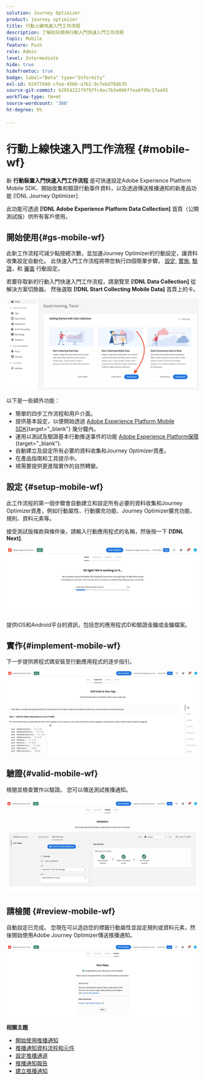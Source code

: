 ```yaml
---
solution: Journey Optimizer
product: journey optimizer
title: 行動上線快速入門工作流程
description: 了解如何使用行動入門快速入門工作流程
topic: Mobile
feature: Push
role: Admin
level: Intermediate
hide: true
hidefromtoc: true
badge: label="Beta" type="Informity"
exl-id: 82477d40-cfea-456b-a7b1-9cfebd76db35
source-git-commit: 62954221f9797fc4ac7b5e066ffea6f99c17ad45
workflow-type: tm+mt
source-wordcount: '368'
ht-degree: 6%

---
```


# 行動上線快速入門工作流程 {#mobile-wf}

新 **行動裝置入門快速入門工作流程** 是可快速設定Adobe Experience Platform Mobile SDK、開始收集和驗證行動事件資料，以及透過傳送推播通知的新產品功能 [!DNL Journey Optimizer].

此功能可透過 **[!DNL Adobe Experience Platform Data Collection]** 首頁（公開測試版）供所有客戶使用。

## 開始使用{#gs-mobile-wf}

此新工作流程可減少點按總次數，並加速Journey Optimizer的行動設定，讓資料收集設定自動化。 此快速入門工作流程將帶您執行四個簡單步驟， [設定](##setup-mobile-wf), [實施](#implement-mobile-wf), [驗證](#valid-mobile-wf)，和 [審查](#review-mobile-wf) 行動設定。

若要存取新的行動入門快速入門工作流程，請瀏覽至 **[!DNL Data Collection]** 從解決方案切換器。 然後選取 **[!DNL Start Collecting Mobile Data]** 首頁上的卡。

![](assets/mobile-wf-home.png)

以下是一些額外功能：

* 簡單的四步工作流程和用戶介面。
* 提供基本設定，以便開始透過 [Adobe Experience Platform Mobile SDK](https://developer.adobe.com/client-sdks/documentation/){target="_blank"} 幾分鐘內。
* 運用以測試及驗證基本行動推送事件的功能 [Adobe Experience Platform保障](https://experienceleague.adobe.com/docs/experience-platform/assurance/home.html){target="_blank"}.
* 自動建立及設定所有必要的資料收集和Journey Optimizer資產。
* 在產品指南和工具提示中。
* 視需要提供更進階實作的自然轉變。

## 設定 {#setup-mobile-wf}

此工作流程的第一個步驟會自動建立和設定所有必要的資料收集和Journey Optimizer資產，例如行動屬性、行動擴充功能、Journey Optimizer擴充功能、規則、資料元素等。

接受測試版條款與條件後，請輸入行動應用程式的名稱，然後按一下 **[!DNL Next]**.

![](assets/mobile-wf-setup.png)

提供iOS和Android平台的資訊，包括您的應用程式ID和驗證金鑰或金鑰檔案。

## 實作{#implement-mobile-wf}

下一步提供將程式碼安裝至行動應用程式的逐步指引。

![](assets/mobile-wf-add-code.png)


## 驗證{#valid-mobile-wf}

檢閱並檢查實作以驗證。 您可以傳送測試推播通知。

![](assets/mobile-wf-valid.png)


## 請檢閱 {#review-mobile-wf}

自動設定已完成。 您現在可以造訪您的標籤行動屬性並設定規則或資料元素，然後開始使用Adobe Journey Optimizer傳送推播通知。

![](assets/mobile-wf-done.png)


**相關主題**

* [開始使用推播通知](get-started-push.md)
* [推播通知資料流程和元件](push-gs.md)
* [設定推播通道](push-configuration.md)
* [推播通知報告](../reports/journey-global-report.md#push-global)
* [建立推播通知](create-push.md)
